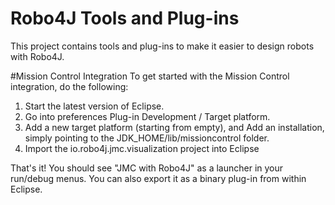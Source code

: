 # Robo4J Tools and Plug-ins

This project contains tools and plug-ins to make it easier to design robots with Robo4J.

#Mission Control Integration
To get started with the Mission Control integration, do the following:

1. Start the latest version of Eclipse.
2. Go into preferences Plug-in Development / Target platform.
3. Add a new target platform (starting from empty), and Add an installation, simply pointing to the JDK_HOME/lib/missioncontrol folder.
4. Import the io.robo4j.jmc.visualization project into Eclipse

That's it! You should see "JMC with Robo4J" as a launcher in your run/debug menus. You can also export it as a binary plug-in from within Eclipse. 
